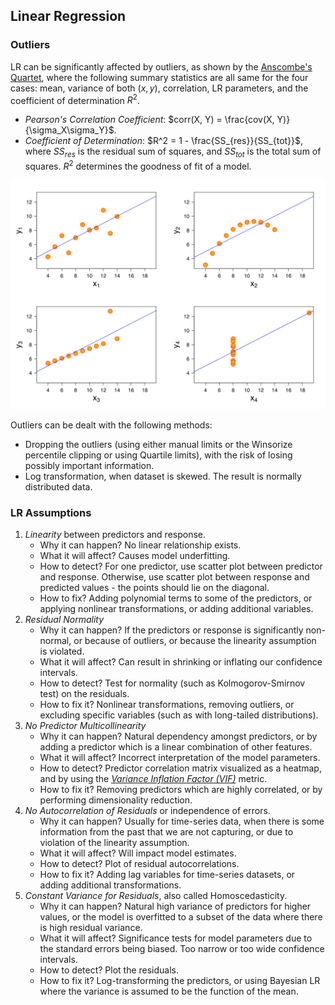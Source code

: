 ## Linear Regression

### Outliers
LR can be significantly affected by outliers, as shown by the [Anscombe's Quartet](https://en.wikipedia.org/wiki/Anscombe%27s_quartet), where the following summary statistics are all same for the four cases: mean, variance of both $(x,y)$, correlation, LR parameters, and the coefficient of determination $R^2$. 
- *Pearson's Correlation Coefficient*: $corr(X, Y) = \frac{cov(X, Y)}{\sigma_X\sigma_Y}$. 
- *Coefficient of Determination*: $R^2 = 1 - \frac{SS_{res}}{SS_{tot}}$, where $SS_{res}$ is the residual sum of squares, and $SS_{tot}$ is the total sum of squares. $R^2$ determines the goodness of fit of a model. 

<img src="../../imgs/quartet.svg.png" width=600>

Outliers can be dealt with the following methods:
- Dropping the outliers (using either manual limits or the Winsorize percentile clipping or using Quartile limits), with the risk of losing possibly important information.  
- Log transformation, when dataset is skewed. The result is normally distributed data. 

### LR Assumptions
1. *Linearity* between predictors and response. 
    - Why it can happen? No linear relationship exists. 
    - What it will affect? Causes model underfitting. 
    - How to detect? For one predictor, use scatter plot between predictor and response. Otherwise, use scatter plot between response and predicted values - the points should lie on the diagonal. 
    - How to fix? Adding polynomial terms to some of the predictors, or applying nonlinear transformations, or adding additional variables. 
2. *Residual Normality*
   - Why it can happen? If the predictors or response is significantly non-normal, or because of outliers, or because the linearity assumption is violated. 
   - What it will affect? Can result in shrinking or inflating our confidence intervals. 
   - How to detect? Test for normality (such as Kolmogorov-Smirnov test) on the residuals. 
   - How to fix it? Nonlinear transformations, removing outliers, or excluding specific variables (such as with long-tailed distributions). 
3. *No Predictor Multicollinearity*
   - Why it can happen? Natural dependency amongst predictors, or by adding a predictor which is a linear combination of other features. 
   - What it will affect? Incorrect interpretation of the model parameters. 
   - How to detect? Predictor correlation matrix visualized as a heatmap, and by using the [*Variance Inflation Factor (VIF)*](https://en.wikipedia.org/wiki/Variance_inflation_factor) metric. 
   - How to fix it? Removing predictors which are highly correlated, or by performing dimensionality reduction. 
4. *No Autocorrelation of Residuals* or independence of errors.
   - Why it can happen? Usually for time-series data, when there is some information from the past that we are not capturing, or due to violation of the linearity assumption. 
   - What it will affect? Will impact model estimates. 
   - How to detect? Plot of residual autocorrelations. 
   - How to fix it? Adding lag variables for time-series datasets, or adding additional transformations. 
5. *Constant Variance for Residuals*, also called Homoscedasticity. 
   - Why it can happen? Natural high variance of predictors for higher values, or the model is overfitted to a subset of the data where there is high residual variance. 
   - What it will affect? Significance tests for model parameters due to the standard errors being biased. Too narrow or too wide confidence intervals. 
   - How to detect? Plot the residuals. 
   - How to fix it? Log-transforming the predictors, or using Bayesian LR where the variance is assumed to be the function of the mean. 
